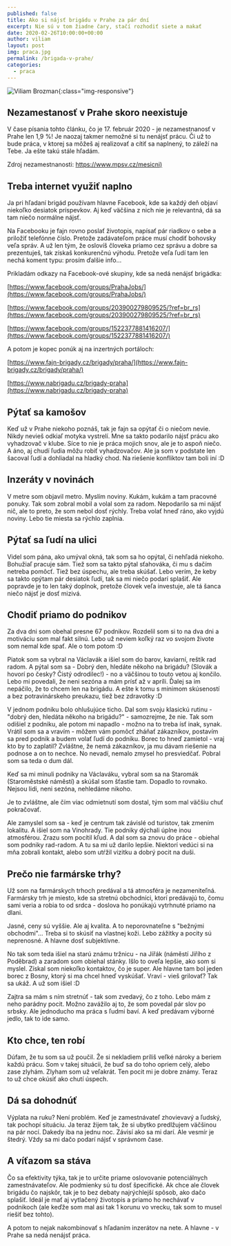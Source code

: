 ```yaml
---
published: false
title: Ako si nájsť brigádu v Prahe za pár dní
excerpt: Nie sú v tom žiadne čary, stačí rozhodiť siete a makať
date: 2020-02-26T10:00:00+00:00
author: viliam
layout: post
img: praca.jpg
permalink: /brigada-v-prahe/
categories:
  - praca
---
```


![Viliam Brozman](/images/praca-b.jpg){:class="img-responsive"}

## Nezamestanosť v Prahe skoro neexistuje

V čase písania tohto článku, čo je 17. február 2020 - je nezamestnanosť v Prahe len 1,9 %! Je naozaj takmer nemožné si tu nenájsť prácu. Či už to bude práca, v ktorej sa môžeš aj realizovať a cítiť sa naplnený, to záleží na Tebe. Ja ešte takú stále hľadám.

Zdroj nezamestnanosti: [https://www.mpsv.cz/mesicni)](https://www.mpsv.cz/mesicni)

## Treba internet využiť naplno

Ja pri hľadaní brigád používam hlavne Facebook, kde sa každý deň objaví niekoľko desiatok príspevkov. Aj keď väčšina z nich nie je relevantná, dá sa tam niečo normálne nájsť.

Na Facebooku je fajn rovno poslať životopis, napísať pár riadkov o sebe a priložiť telefónne číslo. Pretože zadávateľom práce musí chodiť bohovsky veľa správ. A už len tým, že oslovíš človeka priamo cez správu a dobre sa prezentuješ, tak získaš konkurenčnú výhodu. Pretože veľa ľudí tam len nechá koment typu: prosím ďalšie info... 

Prikladám odkazy na Facebook-ové skupiny, kde sa nedá nenájsť brigádka:


[https://www.facebook.com/groups/PrahaJobs/](https://www.facebook.com/groups/PrahaJobs/)

[https://www.facebook.com/groups/203900279809525/?ref=br_rs](https://www.facebook.com/groups/203900279809525/?ref=br_rs)

[https://www.facebook.com/groups/1522377881416207/](https://www.facebook.com/groups/1522377881416207/)

A potom je kopec ponúk aj na inzertných portáloch:

[https://www.fajn-brigady.cz/brigady/praha/](https://www.fajn-brigady.cz/brigady/praha/)

[https://www.nabrigadu.cz/brigady-praha](https://www.nabrigadu.cz/brigady-praha)

## Pýtať sa kamošov

Keď už v Prahe niekoho poznáš, tak je fajn sa opýtať či o niečom nevie. Nikdy nevieš odkiaľ motyka vystrelí. Mne sa takto podarilo nájsť prácu ako vyhadzovač v klube. Síce to nie je práca mojich snov, ale je to aspoň niečo. A áno, aj chudí ľudia môžu robiť vyhadzovačov. Ale ja som v podstate len šacoval ľudí a dohliadal na hladký chod. Na riešenie konfliktov tam boli iní :D

## Inzeráty v novinách

V metre som objavil metro. Myslím noviny. Kukám, kukám a tam pracovné ponuky. Tak som zobral mobil a volal som za radom. Nepodarilo sa mi nájsť nič, ale to preto, že som nebol dosť rýchly. Treba volať hneď ráno, ako vyjdú noviny. Lebo tie miesta sa rýchlo zaplnia.

## Pýtať sa ľudí na ulici

Videl som pána, ako umýval okná, tak som sa ho opýtal, či nehľadá niekoho. Bohužiaľ pracuje sám. Tiež som sa takto pýtal sťahováka, či mu s dačím netreba pomôcť. Tiež bez úspechu, ale treba skúšať. Lebo verím, že keby sa takto opýtam pár desiatok ľudí, tak sa mi niečo podarí splašiť. Ale popravde je to len taký doplnok, pretože človek veľa investuje, ale tá šanca niečo nájsť je dosť mizivá.

## Chodiť priamo do podnikov

Za dva dni som obehal presne 67 podnikov. Rozdelil som si to na dva dni a motiváciu som mal fakt silnú. Lebo už neviem koľký raz vo svojom živote som nemal kde spať. Ale o tom potom :D

Piatok som sa vybral na Václavák a išiel som do barov, kaviarní, reštík rad radom. A pýtal som sa - Dobrý den, hledáte někoho na brigádu? (Slovák a hovorí po česky? Čistý odrodilec!) - no a väčšinou to touto vetou aj končilo. Lebo mi povedali, že neni sezóna a mám prísť až v apríli. Ďalej sa im nepáčilo, že to chcem len na brigádu. A ešte k tomu s minimom skúseností a bez potravinárskeho preukazu, tiež bez zdravotky :D

V jednom podniku bolo ohlušujúce ticho. Dal som svoju klasickú rutinu - "dobrý den, hledáta někoho na brigádu?" - samozrejme, že nie. Tak som odišiel z podniku, ale potom mi napadlo - možno na to treba ísť inak, synak. Vrátil som sa a vravím - môžem vám pomôcť zháňať zákazníkov, postavím sa pred podnik a budem volať ľudí do podniku. Borec to hneď zamietol - vraj kto by to zaplatil? Zvláštne, že nemá zákazníkov, ja mu dávam riešenie na podnose a on to nechce. No nevadí, nemalo zmysel ho presviedčať. Pobral som sa teda o dum dál.

Keď sa mi minuli podniky na Václaváku, vybral som sa na Staromák (Staroměstské náměstí) a skúšal som šťastie tam. Dopadlo to rovnako. Nejsou lidi, neni sezóna, nehledáme nikoho.

Je to zvláštne, ale čím viac odmietnutí som dostal, tým som mal väčšiu chuť pokračovať.

Ale zamyslel som sa - keď je centrum tak závislé od turistov, tak zmením lokalitu. A išiel som na Vinohrady. Tie podniky dýchali úplne inou atmosférou. Zrazu som pocítil kľud. A dal som sa znovu do práce - obiehal som podniky rad-radom. A tu sa mi už darilo lepšie. Niektorí vedúci si na mňa zobrali kontakt, alebo som utŕžil vizitku a dobrý pocit na duši.

## Prečo nie farmárske trhy?

Už som na farmárskych trhoch predával a tá atmosféra je nezameniteľná. Farmársky trh je miesto, kde sa stretnú obchodníci, ktorí predávajú to, čomu sami veria a robia to od srdca - doslova ho ponúkajú vytrhnuté priamo na dlani. 

Jasné, ceny sú vyššie. Ale aj kvalita. A to neporovnateľne s "bežnými obchodmi"... Treba si to skúsiť na vlastnej koži. Lebo zážitky a pocity sú neprenosné. A hlavne dosť subjektívne.

No tak som teda išiel na starú známu tržnicu - na Jířák (náměstí Jiřího z Poděbrad) a zaradom som obiehal stánky. Išlo to oveľa lepšie, ako som si myslel. Získal som niekoľko kontaktov, čo je super. Ale hlavne tam bol jeden borec z Bosny, ktorý si ma chcel hneď vyskúšať. Vraví - vieš grilovať? Tak sa ukáž. A už som išiel :D 

Zajtra sa mám s ním stretnúť - tak som zvedavý, čo z toho. Lebo mám z neho parádny pocit. Možno zavážilo aj to, že som povedal pár slov po srbsky. Ale jednoducho ma práca s ľudmi baví. A keď predávam výborné jedlo, tak to ide samo.

## Kto chce, ten robí

Dúfam, že tu som sa už poučil. Že si nekladiem príliš veľké nároky a beriem každú prácu. Som v takej situácii, že buď sa do toho opriem celý, alebo zase zlyhám. Zlyham som už veľakrát. Ten pocit mi je dobre známy. Teraz to už chce okúsiť ako chutí úspech.

## Dá sa dohodnúť

Výplata na ruku? Není problém. Keď je zamestnávateľ zhovievavý a ľudský, tak pochopí situáciu. Ja teraz žijem tak, že si ubytko predlžujem väčšinou na pár nocí. Dakedy iba na jednu noc. Závisí ako sa mi darí. Ale vesmír je štedrý. Vždy sa mi dačo podarí nájsť v správnom čase.

## A víťazom sa stáva

Čo sa efektivity týka, tak je to určite priame oslovovanie potenciálnych zamestnávateľov. Ale podmienky sú tu dosť špecifické. Ak chce ale človek brigádu čo najskôr, tak je to bez debaty najrýchlejší spôsob, ako dačo splašiť. Ideál je mať aj vytlačený životopis a priamo ho nechávať v podnikoch (ale keďže som mal asi tak 1 korunu vo vrecku, tak som to musel riešiť bez tohto).

A potom to nejak nakombinovať s hľadaním inzerátov na nete. A hlavne - v Prahe sa nedá nenájsť práca.
